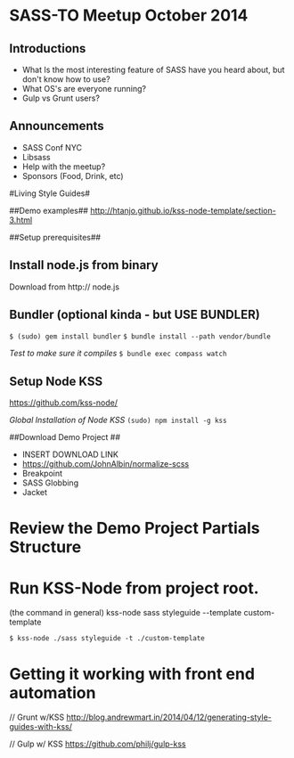 # SASS-TO Meetup October 2014 #

## Introductions ##
- What Is the most interesting feature of SASS have you heard about, but don't know how to use?
- What OS's are everyone running?
- Gulp vs Grunt users?

## Announcements ##

- SASS Conf NYC
- Libsass
- Help with the meetup?
- Sponsors (Food, Drink, etc)

#Living Style Guides#

##Demo examples##
http://htanjo.github.io/kss-node-template/section-3.html

##Setup prerequisites##

## Install node.js from binary
Download from http:// node.js

## Bundler (optional kinda - but USE BUNDLER)

````$ (sudo) gem install bundler````
````$ bundle install --path vendor/bundle````

*Test to make sure it compiles*
````$ bundle exec compass watch````


## Setup Node KSS
https://github.com/kss-node/

*Global Installation of Node KSS*
````(sudo) npm install -g kss````

##Download Demo Project ##
- INSERT DOWNLOAD LINK
- https://github.com/JohnAlbin/normalize-scss
- Breakpoint
- SASS Globbing
- Jacket



# Review the Demo Project Partials Structure

# Run KSS-Node from project root.

(the command in general) kss-node sass styleguide --template custom-template

````
$ kss-node ./sass styleguide -t ./custom-template
````

# Getting it working with front end automation
// Grunt w/KSS
http://blog.andrewmart.in/2014/04/12/generating-style-guides-with-kss/

// Gulp w/ KSS
https://github.com/philj/gulp-kss





